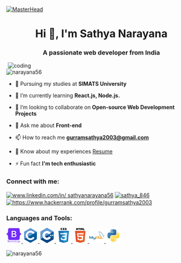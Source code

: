 [![MasterHead](https://www.digitalsolutionservices.com/img/services/web%20development.gif)](https://rishavchanda.io)
<h1 align="center">Hi 👋, I'm Sathya Narayana</h1>
<h3 align="center">A passionate web developer from India</h3>
<img align="right" alt="coding" width="500" src="https://camo.githubusercontent.com/7fe50e445639132b58864ee594fe7d937d0b6ca53ca3f4ea53e7a030471d5e0e/68747470733a2f2f7777772e766b72656174652e696e2f73746f726167652f73657276696365735f696d6167652f323031392d31302d30322d31372d35352d35342d356439346534616138303962332d7765622d646576656c6f706d656e742e676966">

<p align="left"> <img src="https://komarev.com/ghpvc/?username=narayana56&label=Profile%20views&color=0e75b6&style=flat" alt="narayana56" /> </p>

- 🔭 Pursuing my studies at **SIMATS University**

- 🌱 I’m currently learning **React.js, Node.js.**

- 👯 I’m looking to collaborate on **Open-source Web Development Projects**

- 💬 Ask me about **Front-end**

- 📫 How to reach me **gurramsathya2003@gmail.com**

- 📄 Know about my experiences [Resume](https://1drv.ms/b/c/bf14537c57d0fa6b/EQYoB9ZVRNBCuOHeAAf24FsBIv2AbDCKWC4khHUVlwyTmw)

- ⚡ Fun fact **I'm tech enthusiastic**

<h3 align="left">Connect with me:</h3>
<p align="left">
<a href="https://linkedin.com/in/www.linkedin.com/in/ sathyanarayana56" target="blank"><img align="center" src="https://raw.githubusercontent.com/rahuldkjain/github-profile-readme-generator/master/src/images/icons/Social/linked-in-alt.svg" alt="www.linkedin.com/in/ sathyanarayana56" height="30" width="40" /></a>
<a href="https://instagram.com/sathya_846" target="blank"><img align="center" src="https://raw.githubusercontent.com/rahuldkjain/github-profile-readme-generator/master/src/images/icons/Social/instagram.svg" alt="sathya_846" height="30" width="40" /></a>
<a href="https://www.hackerrank.com/https://www.hackerrank.com/profile/gurramsathya2003" target="blank"><img align="center" src="https://raw.githubusercontent.com/rahuldkjain/github-profile-readme-generator/master/src/images/icons/Social/hackerrank.svg" alt="https://www.hackerrank.com/profile/gurramsathya2003" height="30" width="40" /></a>
</p>

<h3 align="left">Languages and Tools:</h3>
<p align="left"> <a href="https://getbootstrap.com" target="_blank" rel="noreferrer"> <img src="https://raw.githubusercontent.com/devicons/devicon/master/icons/bootstrap/bootstrap-plain-wordmark.svg" alt="bootstrap" width="40" height="40"/> </a> <a href="https://www.cprogramming.com/" target="_blank" rel="noreferrer"> <img src="https://raw.githubusercontent.com/devicons/devicon/master/icons/c/c-original.svg" alt="c" width="40" height="40"/> </a> <a href="https://www.w3schools.com/cpp/" target="_blank" rel="noreferrer"> <img src="https://raw.githubusercontent.com/devicons/devicon/master/icons/cplusplus/cplusplus-original.svg" alt="cplusplus" width="40" height="40"/> </a> <a href="https://www.w3schools.com/css/" target="_blank" rel="noreferrer"> <img src="https://raw.githubusercontent.com/devicons/devicon/master/icons/css3/css3-original-wordmark.svg" alt="css3" width="40" height="40"/> </a> <a href="https://www.w3.org/html/" target="_blank" rel="noreferrer"> <img src="https://raw.githubusercontent.com/devicons/devicon/master/icons/html5/html5-original-wordmark.svg" alt="html5" width="40" height="40"/> </a> <a href="https://www.mysql.com/" target="_blank" rel="noreferrer"> <img src="https://raw.githubusercontent.com/devicons/devicon/master/icons/mysql/mysql-original-wordmark.svg" alt="mysql" width="40" height="40"/> </a> <a href="https://www.python.org" target="_blank" rel="noreferrer"> <img src="https://raw.githubusercontent.com/devicons/devicon/master/icons/python/python-original.svg" alt="python" width="40" height="40"/> </a> </p>

<p><img align="center" src="https://github-readme-stats.vercel.app/api/top-langs?username=narayana56&show_icons=true&locale=en&layout=compact" alt="narayana56" /></p>
